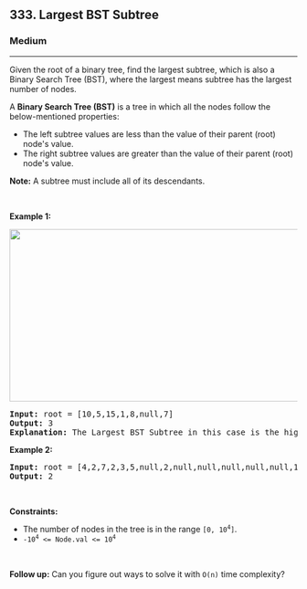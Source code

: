 <h2>333. Largest BST Subtree</h2><h3>Medium</h3><hr><div><p>Given the root of a binary tree, find the largest subtree, which is also a Binary Search Tree (BST), where the largest means subtree has the largest number of nodes.</p>

<p>A <strong>Binary Search Tree (BST)</strong> is a tree in which all the nodes follow the below-mentioned properties:</p>

<ul>
	<li>The left subtree values are less than the value of their parent (root) node's value.</li>
	<li>The right subtree values are greater than the value of their parent (root) node's value.</li>
</ul>

<p><strong>Note:</strong> A subtree must include all of its descendants.</p>

<p>&nbsp;</p>
<p><strong>Example 1:</strong></p>

<p><strong><img alt="" src="https://assets.leetcode.com/uploads/2020/10/17/tmp.jpg" style="width: 571px; height: 302px;"></strong></p>

<pre><strong>Input:</strong> root = [10,5,15,1,8,null,7]
<strong>Output:</strong> 3
<strong>Explanation: </strong>The Largest BST Subtree in this case is the highlighted one. The return value is the subtree's size, which is 3.</pre>

<p><strong>Example 2:</strong></p>

<pre><strong>Input:</strong> root = [4,2,7,2,3,5,null,2,null,null,null,null,null,1]
<strong>Output:</strong> 2
</pre>

<p>&nbsp;</p>
<p><strong>Constraints:</strong></p>

<ul>
	<li>The number of nodes in the tree is in the range <code>[0, 10<sup>4</sup>]</code>.</li>
	<li><code>-10<sup>4</sup> &lt;= Node.val &lt;= 10<sup>4</sup></code></li>
</ul>

<p>&nbsp;</p>
<p><strong>Follow up:</strong> Can you figure out ways to solve it with <code>O(n)</code> time complexity?</p>
</div>